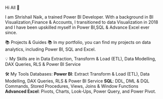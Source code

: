 Hi All 👋

I am Shrishail Naik, a trained Power BI Developer. With a background in BI Visualization,Finance & Accounts, I transitioned to data Visualization in 2018 and I have been upskilled myself in Power BI,SQL & Advance Excel ever since.

📚 Projects & Guides 📚 In my portfolio, you can find my projects on data analytics, including Power BI, SQL and Excel.

💡 My Skills are in Data Extraction, Transform & Load (ETL), Data Modelling, DAX Queries, RLS & Power BI Service

🛠️ My Tools Databases: 
**Power BI**: Extract Transform & Load (ETL), Data Modelling, DAX Queries, RLS & Power BI
Service
**SQL**: DDL, DML & DQL Commands, Stored Procedures, Views, Joins & Window Functions
**Advanced Excel**: Pivots, Charts, Look-Ups, Power Query, and Power Pivot.
